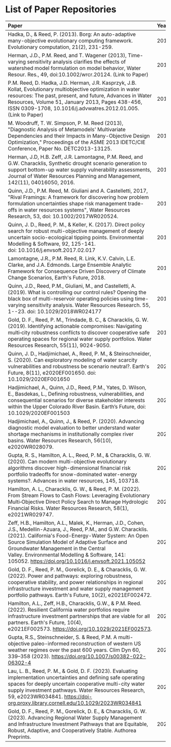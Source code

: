 # List of Paper Repositories

|Paper|Year|Repository Link|
|:----|:----|:----|
|Hadka, D., & Reed, P. (2013). Borg: An auto-adaptive many-objective evolutionary computing framework. Evolutionary computation, 21(2), 231-259.|2013|http://borgmoea.org/#download|
|Herman, J.D., P.M. Reed, and T. Wagener (2013), Time-varying sensitivity analysis clarifies the effects of watershed model formulation on model behavior, Water Resour. Res., 49, doi:10.1002/wrcr.20124. (Link to Paper)|2013|https://github.com/jdherman/hymod|
|P.M. Reed, D. Hadka, J.D. Herman, J.R. Kasprzyk, J.B. Kollat, Evolutionary multiobjective optimization in water resources: The past, present, and future, Advances in Water Resources, Volume 51, January 2013, Pages 438-456, ISSN 0309-1708, 10.1016/j.advwatres.2012.01.005. (Link to Paper)|2013|https://github.com/jdherman/awr-hbv-benchmark|
|M. Woodruff, T. W. Simpson, P. M. Reed (2013), "Diagnostic Analysis of Metamodels' Multivariate Dependencies and their Impacts in Many-Objective Design Optimization," Proceedings of the ASME 2013 IDETC/CIE Conference, Paper No. DETC2013-13125.|2013|https://github.com/matthewjwoodruff/generalaviation|
|Herman, J.D, H.B. Zeff, J.R. Lamontagne, P.M. Reed, and G.W. Characklis, Synthetic drought scenario generation to support bottom-up water supply vulnerability assessments, Journal of Water Resources Planning and Management, 142(11), 04016050, 2016.|2016|https://github.com/jdherman/Qsynth|
|Quinn, J.D., P.M. Reed, M. Giuliani and A. Castelletti, 2017, "Rival Framings: A framework for discovering how problem formulation uncertainties shape risk management trade-offs in water resources systems", Water Resources Research, 53, doi: 10.1002/2017WR020524.|2017|https://github.com/julianneq/Kirsch-Nowak_Streamflow_Generator|
|Quinn, J. D., Reed, P. M., & Keller, K. (2017). Direct policy search for robust multi-objective management of deeply uncertain socio-ecological tipping points. Environmental Modelling & Software, 92, 125-141. doi: 10.1016/j.envsoft.2017.02.017|2017|https://github.com/julianneq/Lake_Problem_DPS|
|Lamontagne, J.R., P.M. Reed, R. Link, K.V. Calvin, L.E. Clarke, and J.A. Edmonds. Large Ensemble Analytic Framework for Consequence Driven Discovery of Climate Change Scenarios, Earth's Future, 2018.|2018|https://github.com/JRLamontagne/Factorial_SSP-SPA_Exploration|
|Quinn, J.D., Reed, P.M., Giuliani, M., and Castelletti, A. (2019). What is controlling our control rules? Opening the black box of multi-reservoir operating policies using time-varying sensitivity analysis. Water Resources Research. 55, 1--23. doi: 10.1029/2018WR024177|2019|https://github.com/julianneq/RedRiver_TimeVaryingSA|
|Gold, D. F., Reed, P. M., Trindade, B. C., & Characklis, G. W. (2019). Identifying actionable compromises: Navigating multi‐city robustness conflicts to discover cooperative safe operating spaces for regional water supply portfolios. Water Resources Research, 55(11), 9024-9050.|2019|https://github.com/davidfgold/Actionable_Compromises|
|Quinn, J. D., Hadjimichael, A., Reed, P. M., & Steinschneider, S. (2020). Can exploratory modeling of water scarcity vulnerabilities and robustness be scenario neutral?. Earth's Future, 8(11), e2020EF001650. doi: 10.1029/2020EF001650|2020|https://github.com/julianneq/UCRB_analysis|
|Hadjimichael, A., Quinn, J.D., Reed, P.M., Yates, D. Wilson, E., Basdekas, L., Defining robustness, vulnerabilities, and consequential scenarios for diverse stakeholder interests within the Upper Colorado River Basin. Earth’s Future, doi: 10.1029/2020EF001503|2020|https://github.com/antonia-had/UCRB_analysis|
|Hadjimichael, A., Quinn, J., & Reed, P. (2020). Advancing diagnostic model evaluation to better understand water shortage mechanisms in institutionally complex river basins. Water Resources Research, 56(10), e2020WR028079.|2020|https://github.com/antonia-had/UCRB_analysis|
|Gupta, R. S., Hamilton, A. L., Reed, P. M., & Characklis, G. W. (2020). Can modern multi-objective evolutionary algorithms discover high-dimensional financial risk portfolio tradeoffs for snow-dominated water-energy systems?. Advances in water resources, 145, 103718.|2020|https://github.com/rg727/MOEA-diagnostics-for-financial-risk-management|
|Hamilton, A. L., Characklis, G. W., & Reed, P. M. (2022). From Stream Flows to Cash Flows: Leveraging Evolutionary Multi‐Objective Direct Policy Search to Manage Hydrologic Financial Risks. Water Resources Research, 58(1), e2021WR029747.|2021|https://github.com/ahamilton144/hamilton-2021-EMODPS-financial-risk|
|Zeff, H.B., Hamilton, A.L., Malek, K., Herman, J.D., Cohen, J.S., Medellin-Azuara, J., Reed, P.M., and G.W. Characklis. (2021). California's Food-Energy-Water System: An Open Source Simulation Model of Adaptive Surface and Groundwater Management in the Central Valley. Environmental Modelling & Software, 141: 105052. https://doi.org/10.1016/j.envsoft.2021.105052|2021|https://github.com/hbz5000/CALFEWS|
|Gold, D. F., Reed, P. M., Gorelick, D. E., & Characklis, G. W. (2022). Power and pathways: exploring robustness, cooperative stability, and power relationships in regional infrastructure investment and water supply management portfolio pathways. Earth's Future, 10(2), e2021EF002472.|2022|https://github.com/davidfgold/Gold_et_al-Power-and-pathways|
|Hamilton, A.L., Zeff, H.B., Characklis, G.W., & P.M. Reed. (2022). Resilient California water portfolios require infrastructure investment partnerships that are viable for all partners. Earth's Future, 10(4), e2021EF002573. https://doi.org/10.1029/2021EF002573.|2022|https://github.com/ahamilton144/CALFEWS|
|Gupta, R.S., Steinschneider, S. & Reed, P.M. A multi-objective paleo-informed reconstruction of western US weather regimes over the past 600 years. Clim Dyn 60, 339–358 (2023). https://doi.org/10.1007/s00382-022-06302-4|2022|https://github.com/rg727/Reconstruction-of-Western-U.S.-WRs|
|Lau, L. B., Reed, P. M., & Gold, D. F. (2023). Evaluating implementation uncertainties and defining safe operating spaces for deeply uncertain cooperative multi-city water supply investment pathways. Water Resources Research, 59, e2023WR034841. https://doi-org.proxy.library.cornell.edu/10.1029/2023WR034841|2023|https://github.com/lbl59/implementation-uncertainty|
|Gold, D. F., Reed, P. M., Gorelick, D. E., & Characklis, G. W. (2023). Advancing Regional Water Supply Management and Infrastructure Investment Pathways that are Equitable, Robust, Adaptive, and Cooperatively Stable. Authorea Preprints.|2023|https://github.com/davidfgold/DUPathwaysERAS|
